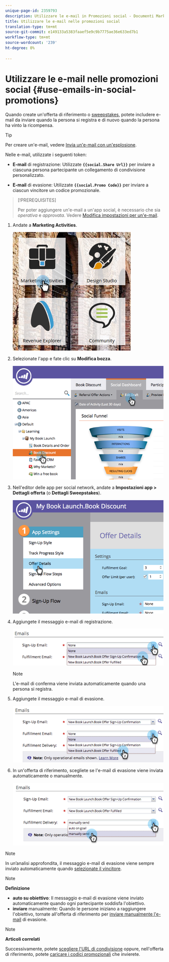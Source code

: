```yaml
---
unique-page-id: 2359793
description: Utilizzare le e-mail in Promozioni social - Documenti Marketo - Documentazione prodotto
title: Utilizzare le e-mail nelle promozioni social
translation-type: tm+mt
source-git-commit: e149133a5383faaef5e9c9b7775ae36e633ed7b1
workflow-type: tm+mt
source-wordcount: '239'
ht-degree: 0%

---
```



# Utilizzare le e-mail nelle promozioni social {#use-emails-in-social-promotions}

Quando create un&#39;offerta di riferimento [](../../../../product-docs/demand-generation/social/referral-offers/create-a-referral-offer.md) o [sweepstakes](../../../../product-docs/demand-generation/social/sweepstakes/create-sweepstakes.md), potete includere e-mail da inviare quando la persona si registra e di nuovo quando la persona ha vinto la ricompensa.

>[!TIP]
>
>Per creare un&#39;e-mail, vedere [Invia un&#39;e-mail con un&#39;esplosione](../../../../getting-started/quick-wins/send-an-email.md).

Nelle e-mail, utilizzate i seguenti token:

* **E-mail** di registrazione: Utilizzate  **`{{social.Share Url}}`** per inviare a ciascuna persona partecipante un collegamento di condivisione personalizzato.

* **E-mail** di evasione: Utilizzate  **`{{social.Promo Code}}`** per inviare a ciascun vincitore un codice [ ](use-promo-codes-for-offer-fulfillment.md)promozionale.

>[!PREREQUISITES]
>
>Per poter aggiungere un&#39;e-mail a un&#39;app social, è necessario che sia *operativa* e *approvata*. Vedere [Modifica impostazioni per un&#39;e-mail](../../../../product-docs/email-marketing/general/functions-in-the-editor/make-an-email-operational.md).

1. Andate a **Marketing Activities**.

   ![](assets/ma.png)

1. Selezionate l&#39;app e fate clic su **Modifica bozza**.

   ![](assets/image2014-9-19-16-3a12-3a33.png)

1. Nell&#39;editor delle app per social network, andate a **Impostazioni app > Dettagli offerta** (o **Dettagli Sweepstakes**).

   ![](assets/image2014-9-19-16-3a12-3a41.png)

1. Aggiungete il messaggio e-mail di registrazione.

   ![](assets/image2014-9-19-16-3a12-3a49.png)

   >[!NOTE]
   >
   >L&#39;e-mail di conferma viene inviata automaticamente quando una persona si registra.

1. Aggiungete il messaggio e-mail di evasione.

   ![](assets/image2014-9-19-16-3a15-3a26.png)

1. In un&#39;offerta di riferimento, scegliete se l&#39;e-mail di evasione viene inviata automaticamente o manualmente.

   ![](assets/image2014-9-19-16-3a15-3a36.png)

>[!NOTE]
>
>In un’analisi approfondita, il messaggio e-mail di evasione viene sempre inviato automaticamente quando [selezionate il vincitore](../../../../product-docs/demand-generation/social/sweepstakes/select-sweepstakes-winners.md).

>[!NOTE]
>
>**Definizione**
>
>* **auto su obiettivo**: Il messaggio e-mail di evasione viene inviato automaticamente quando ogni partecipante soddisfa l&#39;obiettivo.
>* **inviare** manualmente: Quando le persone iniziano a raggiungere l&#39;obiettivo, tornate all&#39;offerta di riferimento per  [inviare manualmente l&#39;e-mail](../../../../product-docs/demand-generation/social/referral-offers/send-referral-offer-fulfillment-email.md) di evasione.

>



>[!NOTE]
>
>**Articoli correlati**
>
>Successivamente, potete [scegliere l&#39;URL di condivisione](choose-the-share-url-for-a-social-app.md) oppure, nell&#39;offerta di riferimento, potete [caricare i codici promozionali](use-promo-codes-for-offer-fulfillment.md) che invierete.

